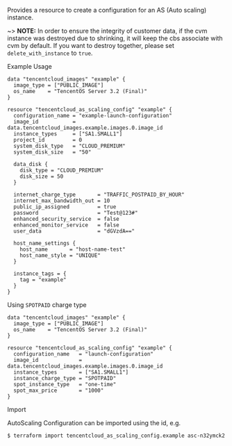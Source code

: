 Provides a resource to create a configuration for an AS (Auto scaling) instance.

~> **NOTE:**  In order to ensure the integrity of customer data, if the cvm instance was destroyed due to shrinking, it will keep the cbs associate with cvm by default. If you want to destroy together, please set `delete_with_instance` to `true`.

Example Usage

```hcl
data "tencentcloud_images" "example" {
  image_type = ["PUBLIC_IMAGE"]
  os_name    = "TencentOS Server 3.2 (Final)"
}

resource "tencentcloud_as_scaling_config" "example" {
  configuration_name = "example-launch-configuration"
  image_id           = data.tencentcloud_images.example.images.0.image_id
  instance_types     = ["SA1.SMALL1"]
  project_id         = 0
  system_disk_type   = "CLOUD_PREMIUM"
  system_disk_size   = "50"

  data_disk {
    disk_type = "CLOUD_PREMIUM"
    disk_size = 50
  }

  internet_charge_type       = "TRAFFIC_POSTPAID_BY_HOUR"
  internet_max_bandwidth_out = 10
  public_ip_assigned         = true
  password                   = "Test@123#"
  enhanced_security_service  = false
  enhanced_monitor_service   = false
  user_data                  = "dGVzdA=="

  host_name_settings {
	host_name       = "host-name-test"
	host_name_style = "UNIQUE"
  }

  instance_tags = {
    tag = "example"
  }
}
```

Using `SPOTPAID` charge type

```
data "tencentcloud_images" "example" {
  image_type = ["PUBLIC_IMAGE"]
  os_name    = "TencentOS Server 3.2 (Final)"
}

resource "tencentcloud_as_scaling_config" "example" {
  configuration_name   = "launch-configuration"
  image_id             = data.tencentcloud_images.example.images.0.image_id
  instance_types       = ["SA1.SMALL1"]
  instance_charge_type = "SPOTPAID"
  spot_instance_type   = "one-time"
  spot_max_price       = "1000"
}
```

Import

AutoScaling Configuration can be imported using the id, e.g.

```
$ terraform import tencentcloud_as_scaling_config.example asc-n32ymck2
```